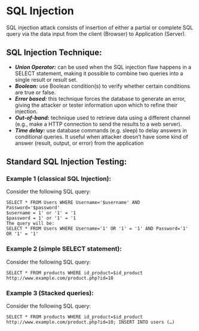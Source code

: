 # SQL Injection

SQL injection attack consists of insertion of either a partial or complete SQL query via the data input from the client (Browser) to Application (Server).

## SQL Injection Technique:

-	***Union Operator:*** can be used when the SQL injection flaw happens in a SELECT statement, making it possible to combine two queries into a single result or result set.
-	***Boolean:*** use Boolean condition(s) to verify whether certain conditions are true or false.
-	***Error based:*** this technique forces the database to generate an error, giving the attacker or tester information upon which to refine their injection.
-	***Out-of-band:*** technique used to retrieve data using a different channel (e.g., make a HTTP connection to send the results to a web server).
-	***Time delay:*** use database commands (e.g. sleep) to delay answers in conditional queries. It useful when attacker doesn’t have some kind of answer (result, output, or error) from the application

## Standard SQL Injection Testing:

### Example 1 (classical SQL Injection):
Consider the following SQL query:
```
SELECT * FROM Users WHERE Username='$username' AND Password='$password'
$username = 1' or '1' = '1
$password = 1' or '1' = '1
The query will be:
SELECT * FROM Users WHERE Username='1' OR '1' = '1' AND Password='1' OR '1' = '1' 
```

### Example 2 (simple SELECT statement):
Consider the following SQL query: 
```
SELECT * FROM products WHERE id_product=$id_product
http://www.example.com/product.php?id=10
```

### Example 3 (Stacked queries):
Consider the following SQL query: 
```
SELECT * FROM products WHERE id_product=$id_product
http://www.example.com/product.php?id=10; INSERT INTO users (…)
```

